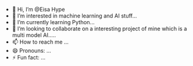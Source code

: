 - 👋 Hi, I’m @Eisa Hype
- 👀 I’m interested in machine learning and AI stuff...
- 🌱 I’m currently learning Python...
- 💞️ I’m looking to collaborate on a interesting project of mine which is a multi model AI.....
- 📫 How to reach me ...
- 😄 Pronouns: ...
- ⚡ Fun fact: ...

<!---
EisaHype23/EisaHype23 is a ✨ special ✨ repository because its `README.md` (this file) appears on your GitHub profile.
You can click the Preview link to take a look at your changes.
--->
